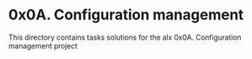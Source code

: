 # 0x0A. Configuration management
This directory contains tasks solutions for the alx 0x0A. Configuration management project
